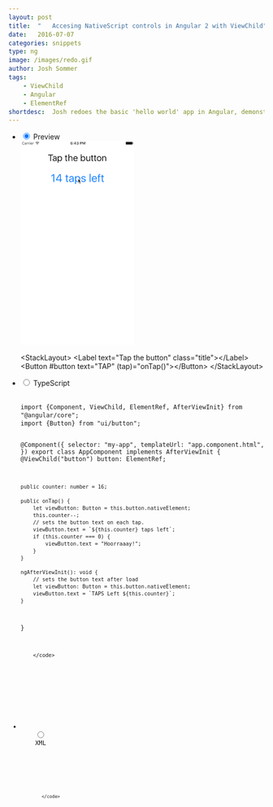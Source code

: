 ```yaml
---
layout: post
title:  "	Accesing NativeScript controls in Angular 2 with ViewChild"
date:   2016-07-07
categories: snippets
type: ng
image: /images/redo.gif
author: Josh Sommer
tags: 
    - ViewChild
    - Angular
    - ElementRef
shortdesc: 	Josh redoes the basic 'hello world' app in Angular, demonstrating how to access and set control properties using ViewChild
---
```

<ul class="tabs clearfix">
  <li>
    <input type="radio" name="tabs" id="tab1" checked />
    <label for="tab1">Preview</label>
    <div id="tab-content1" class="tab-content">
        <img src="/images/redo.gif">
    </div>
  </li>

&#x3C;StackLayout&#x3E;
    &#x3C;Label text=&#x22;Tap the button&#x22; class=&#x22;title&#x22;&#x3E;&#x3C;/Label&#x3E;
    &#x3C;Button #button text=&#x22;TAP&#x22; (tap)=&#x22;onTap()&#x22;&#x3E;&#x3C;/Button&#x3E;
&#x3C;/StackLayout&#x3E;
  
  <li>
    <input type="radio" name="tabs" id="tab2" />
    <label for="tab2">TypeScript</label>
    <div id="tab-content2" class="tab-content">
      <pre class="language-javascript">
        <code>
import {Component, ViewChild, ElementRef, AfterViewInit} from "@angular/core";
import {Button} from "ui/button";

@Component({
    selector: "my-app",
    templateUrl: "app.component.html",
})
export class AppComponent implements AfterViewInit {
    @ViewChild("button") button: ElementRef;

    public counter: number = 16;

    public onTap() {
        let viewButton: Button = this.button.nativeElement;
        this.counter--;
        // sets the button text on each tap.
        viewButton.text = `${this.counter} taps left`;
        if (this.counter === 0) {
            viewButton.text = "Hoorraaay!";
        }
    }

    ngAfterViewInit(): void {
        // sets the button text after load
        let viewButton: Button = this.button.nativeElement;
        viewButton.text = `TAPS Left ${this.counter}`;
    }
}
	
		</code>
  </pre>
</div>
</li>

<li>
    <input type="radio" name="tabs" id="tab3" />
    <label for="tab3">XML</label>
    <div id="tab-content3" class="tab-content">
      <pre class="language-html">
        <code>

	
		    </code>
  </pre>
</div>
</li>

 
</ul>
